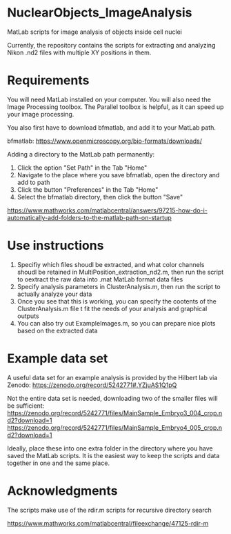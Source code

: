 # NuclearObjects_ImageAnalysis

MatLab scripts for image analysis of objects inside cell nuclei

Currently, the repository contains the scripts for extracting and analyzing Nikon .nd2 files with multiple XY positions in them.

# Requirements

You will need MatLab installed on your computer. You will also need the Image Processing toolbox. The Parallel toolbox is helpful, as it can speed up your image processing.

You also first have to download bfmatlab, and add it to your MatLab path.

bfmatlab:
https://www.openmicroscopy.org/bio-formats/downloads/

Adding a directory to the MatLab path permanently:
1. Click the option "Set Path" in the Tab "Home"
2. Navigate to the place where you save bfmatlab, open the directory and add to path
3. Click the button "Preferences" in the Tab "Home"
4. Select the bfmatlab directory, then click the button "Save"

https://www.mathworks.com/matlabcentral/answers/97215-how-do-i-automatically-add-folders-to-the-matlab-path-on-startup

# Use instructions

1. Specifiy which files shoudl be extracted, and what color channels shoudl be retained in MultiPosition_extraction_nd2.m, then run the script to oextract the raw data into .mat MatLab format data files
2. Specify analysis parameters in ClusterAnalysis.m, then run the script to actually analyze your data
3. Once you see that this is working, you can specify the cootents of the ClusterAnalysis.m file t fit the needs of your analysis and graphical outputs
4. You can also try out ExampleImages.m, so you can prepare nice plots based on the extracted data

# Example data set

A useful data set for an example analysis is provided by the Hilbert lab via Zenodo:
https://zenodo.org/record/5242771#.YZjuAS1Q1pQ

Not the entire data set is needed, downloading two of the smaller files will be sufficient:
https://zenodo.org/record/5242771/files/MainSample_Embryo3_004_crop.nd2?download=1
https://zenodo.org/record/5242771/files/MainSample_Embryo4_005_crop.nd2?download=1

Ideally, place these into one extra folder in the directory where you have saved the MatLab scripts. It is the easiest way to keep the scripts and data together in one and the same place.

# Acknowledgments

The scripts make use of the rdir.m scripts for recursive directory search

https://www.mathworks.com/matlabcentral/fileexchange/47125-rdir-m
